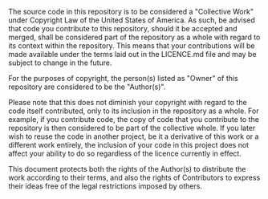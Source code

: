 The source code in this repository is to be considered a "Collective Work" under
Copyright Law of the United States of America. As such, be advised that code you
contribute to this repository, should it be accepted and merged, shall be 
considered part of the repository as a whole with regard to its context within
the repository. This means that your contributions will be made available under
the terms laid out in the LICENCE.md file and may be subject to change in the 
future. 

For the purposes of copyright, the person(s) listed as "Owner" of this
repository are considered to be the "Author(s)".

Please note that this does not diminish your copyright with regard to the code 
itself contributed, only to its inclusion in the repository as a whole. For
example, if you contribute code, the copy of code that you contribute to the
repository is then considered to be part of the collective whole. If you later 
wish to reuse the code in another project, be it a derivative of this work or a
different work entirely, the inclusion of your code in this project does not 
affect your ability to do so regardless of the licence currently in effect. 

This document protects both the rights of the Author(s) to distribute the work
according to their terms, and also the rights of Contributors to express their
ideas free of the legal restrictions imposed by others. 
